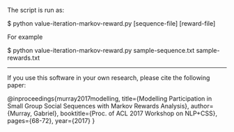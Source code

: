 The script is run as:

$ python value-iteration-markov-reward.py [sequence-file] [reward-file]

For example

$ python value-iteration-markov-reward.py sample-sequence.txt sample-rewards.txt


---

If you use this software in your own research, please cite the following paper:

@inproceedings{murray2017modelling,
  title={Modelling Participation in Small Group Social Sequences with Markov Rewards Analysis},
  author={Murray, Gabriel},
  booktitle={Proc. of ACL 2017 Workshop on NLP+CSS},
  pages={68-72},
  year={2017}
}